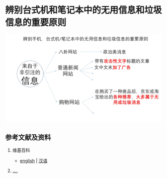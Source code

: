 # 辨别台式机和笔记本中的无用信息和垃圾信息的重要原则

![](/images/理解使用手机等电子设备的理想体式/辨别台式机和笔记本中的无用信息和垃圾信息的重要原则/1a1.jpg)

## 参考文献及资料

1. 维基百科
	- [english](.....) | [汉语](...)

2. [....](https://web.archive.org/web/20120520061156/http://www.sitance.com/cause/index.php) 


